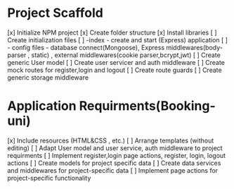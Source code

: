 # Project Scaffold

[x] Initialize NPM project
[x] Create folder structure
[x] Install libraries
[ ] Create initialization files
[ ] -index - create and start (Express) application
[ ] - config files - database connect(Mongoose), Express middlewares(body-parser , static) , external middlewares(cookie parser,bcrypt,jwt)
[ ] Create generic User model
[ ] Create user servicer and auth middleware
[ ] Create mock routes for register,login and logout
[ ] Create route guards
[ ] Create generic storage middleware

# Application Requirments(Booking-uni)

[x] Include resources (HTML&CSS , etc.)
[ ] Arrange templates (without editing)
[ ] Adapt User model and user service, auth middleware to project requirments
[ ] Implement register,login page actions, register, login, logout actions
[ ] Create models for project specific data
[ ] Create data services and middlewares for project-specific data
[ ] Implement page actions for project-specific functionality
